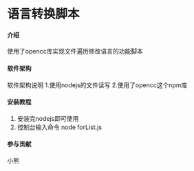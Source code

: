 # 语言转换脚本

#### 介绍
使用了opencc库实现文件遍历修改语言的功能脚本

#### 软件架构
软件架构说明
1.使用nodejs的文件读写
2.使用了opencc这个npm库


#### 安装教程

1.  安装完nodejs即可使用
2.  控制台输入命令 node forList.js



#### 参与贡献

小熊


